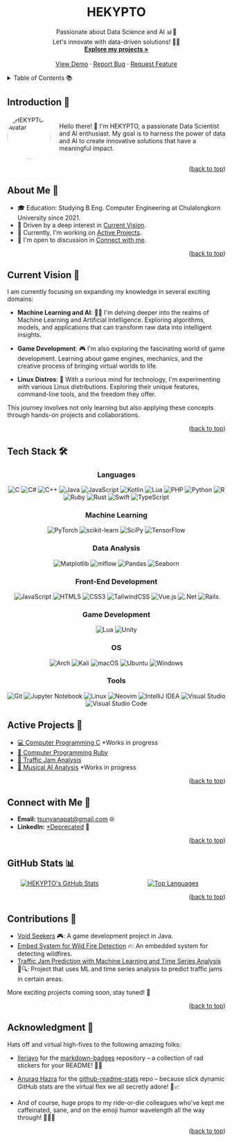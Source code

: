 <!-- Improved compatibility of back to top link: See: https://github.com/othneildrew/Best-README-Template/pull/73 -->

<a name="readme-top"></a>

<!--
*** Thanks for visiting my GitHub profile. If you'd like to connect or collaborate,
*** feel free to reach out. Don't forget to star the repositories you find interesting! 🌟
*** Have an awesome day and keep coding! 😄🚀
-->

<!-- PROJECT TITLE -->
<div align="center">
  <h1>HEKYPTO</h1>
  <p align="center">
    Passionate about Data Science and AI 📊🤖
    <br />
    Let's innovate with data-driven solutions! 🚀💡
    <br />
    <a href="https://github.com/HEKYPTO?tab=repositories"><strong>Explore my projects »</strong></a>
    <br />
    <br />
    <a href="https://github.com/HEKYPTO?tab=repositories">View Demo</a>
    ·
    <a href="https://github.com/hekypto/issues">Report Bug</a>
    ·
    <a href="https://github.com/hekypto/issues">Request Feature</a>
  </p>
</div>

<!-- TABLE OF CONTENTS -->
<details>
  <summary>Table of Contents 📚</summary>
  <ol>
    <li><a href="#readme-introduction">Introduction</a></li>
    <li><a href="#readme-about-me">About Me</a></li>
    <li><a href="#readme-current-vision">Current Vision</a></li>
    <li><a href="#readme-tech-stack">Tech Stack</a></li>
    <li><a href="#readme-projects">Projects</a></li>
    <li><a href="#readme-connect-with-me">Connect with Me</a></li>
    <li><a href="#readme-github-stats">GitHub Stats</a></li>
    <li><a href="#readme-contributions">Contributions</a></li>
    <li><a href="#readme-certifications-and-achievements">Certifications and Achievements</a></li>
    <li><a href="#readme-lets-connect">Let's Connect</a></li>
    <li><a href="#readme-acknowledgments">Acknowledgments</a></li>
  </ol>
</details>

<!-- INTRODUCTION -->
<a name="readme-introduction"></a>

## Introduction 👋

<div style="display: flex; align-items: center;">
  <img src="https://avatars.githubusercontent.com/u/105188275?v=4" alt="HEKYPTO's Avatar" style="border-radius: 50%; width: 100px; height: 100px; margin-right: 20px;" />
  <p>Hello there! 🙌 I'm HEKYPTO, a passionate Data Scientist and AI enthusiast. My goal is to harness the power of data and AI to create innovative solutions that have a meaningful impact.</p>
</div>

<p align="right">(<a href="#readme-top">back to top</a>)</p>

<!-- ABOUT ME -->
<a name="readme-about-me"></a>

## About Me 🌟

- 🎓 Education: Studying B.Eng. Computer Engineering at Chulalongkorn University since 2021.
- 🌱 Driven by a deep interest in <a href="#current-vision">Current Vision</a>.
- 💼 Currently, I'm working on <a href="#active-projects">Active Projects</a>.
- 💬 I'm open to discussion in <a href="#connect-with-me">Connect with me</a>.

<p align="right">(<a href="#readme-top">back to top</a>)</p>

<!-- CURRENT VISION -->
<a name="readme-current-vision"></a>

## Current Vision 🔮

I am currently focusing on expanding my knowledge in several exciting domains:

- **Machine Learning and AI**: 🤖🧠 I'm delving deeper into the realms of Machine Learning and Artificial Intelligence. Exploring algorithms, models, and applications that can transform raw data into intelligent insights.

- **Game Development**: 🎮 I'm also exploring the fascinating world of game development. Learning about game engines, mechanics, and the creative process of bringing virtual worlds to life.

- **Linux Distros**: 🐧 With a curious mind for technology, I'm experimenting with various Linux distributions. Exploring their unique features, command-line tools, and the freedom they offer.

This journey involves not only learning but also applying these concepts through hands-on projects and collaborations.

<p align="right">(<a href="#readme-top">back to top</a>)</p>

<!-- TECH STACK -->
<a name="readme-tech-stack"></a>

## Tech Stack 🛠️


<div align="center">

### Languages

![C](https://img.shields.io/badge/c-%2300599C.svg?style=flat-square&logo=c&logoColor=white)
![C#](https://img.shields.io/badge/c%23-%23239120.svg?style=flat-square&logo=c-sharp&logoColor=white)
![C++](https://img.shields.io/badge/c++-%2300599C.svg?style=flat-square&logo=c%2B%2B&logoColor=white)
![Java](https://img.shields.io/badge/java-%23ED8B00.svg?style=flat-square&logo=openjdk&logoColor=white)
![JavaScript](https://img.shields.io/badge/javascript-%23323330.svg?style=flat-square&logo=javascript&logoColor=%23F7DF1E)
![Kotlin](https://img.shields.io/badge/kotlin-%237F52FF.svg?style=flat-square&logo=kotlin&logoColor=white)
![Lua](https://img.shields.io/badge/lua-%232C2D72.svg?style=flat-square&logo=lua&logoColor=white)
![PHP](https://img.shields.io/badge/php-%23777BB4.svg?style=flat-square&logo=php&logoColor=white)
![Python](https://img.shields.io/badge/python-3670A0?style=flat-square&logo=python&logoColor=ffdd54)
![R](https://img.shields.io/badge/r-%23276DC3.svg?style=flat-square&logo=r&logoColor=white)
![Ruby](https://img.shields.io/badge/ruby-%23CC342D.svg?style=flat-square&logo=ruby&logoColor=white)
![Rust](https://img.shields.io/badge/rust-%23000000.svg?style=flat-square&logo=rust&logoColor=white)
![Swift](https://img.shields.io/badge/swift-F54A2A?style=flat-square&logo=swift&logoColor=white)
![TypeScript](https://img.shields.io/badge/typescript-%23007ACC.svg?style=flat-square&logo=typescript&logoColor=white)

### Machine Learning

![PyTorch](https://img.shields.io/badge/PyTorch-%23EE4C2C.svg?style=flat-square&logo=PyTorch&logoColor=white)
![scikit-learn](https://img.shields.io/badge/scikit--learn-%23F7931E.svg?style=flat-square&logo=scikit-learn&logoColor=white)
![SciPy](https://img.shields.io/badge/SciPy-%230C55A5.svg?style=flat-square&logo=scipy&logoColor=%white)
![TensorFlow](https://img.shields.io/badge/TensorFlow-%23FF6F00.svg?style=flat-square&logo=TensorFlow&logoColor=white)

### Data Analysis

![Matplotlib](https://img.shields.io/badge/Matplotlib-%23ffffff.svg?style=flat-square&logo=Matplotlib&logoColor=black)
![mlflow](https://img.shields.io/badge/mlflow-%23d9ead3.svg?style=flat-square&logo=numpy&logoColor=blue)
![Pandas](https://img.shields.io/badge/pandas-%23150458.svg?style=flat-square&logo=pandas&logoColor=white)
![Seaborn](https://img.shields.io/badge/-Seaborn-blue?style=flat-square&logo=seaborn&logoColor=white)

### Front-End Development

![JavaScript](https://img.shields.io/badge/javascript-%23323330.svg?style=flat-square&logo=javascript&logoColor=%23F7DF1E)
![HTML5](https://img.shields.io/badge/html5-%23E34F26.svg?style=flat-square&logo=html5&logoColor=white)
![CSS3](https://img.shields.io/badge/css3-%231572B6.svg?style=flat-square&logo=css3&logoColor=white)
![TailwindCSS](https://img.shields.io/badge/tailwindcss-%2338B2AC.svg?style=flat-square&logo=tailwind-css&logoColor=white)
![Vue.js](https://img.shields.io/badge/vuejs-%2335495e.svg?style=flat-square&logo=vuedotjs&logoColor=%234FC08D)
![.Net](https://img.shields.io/badge/.NET-5C2D91?style=flat-square&logo=.net&logoColor=white)
![Rails](https://img.shields.io/badge/rails-%23CC0000.svg?style=flat-square&logo=ruby-on-rails&logoColor=white)

### Game Development

![Lua](https://img.shields.io/badge/lua-%232C2D72.svg?style=flat-square&logo=lua&logoColor=white)
![Unity](https://img.shields.io/badge/unity-%23000000.svg?style=flat-square&logo=unity&logoColor=white)

### OS

![Arch](https://img.shields.io/badge/Arch%20Linux-1793D1?logo=arch-linux&logoColor=fff&style=flat-square)
![Kali](https://img.shields.io/badge/Kali-268BEE?style=flat-square&logo=kalilinux&logoColor=white)
![macOS](https://img.shields.io/badge/mac%20os-000000?style=flat-square&logo=macos&logoColor=F0F0F0)
![Ubuntu](https://img.shields.io/badge/Ubuntu-E95420?style=flat-square&logo=ubuntu&logoColor=white)
![Windows](https://img.shields.io/badge/Windows-0078D6?style=flat-square&logo=windows&logoColor=white)

### Tools

![Git](https://img.shields.io/badge/git-%23F05033.svg?style=flat-square&logo=git&logoColor=white)
![Jupyter Notebook](https://img.shields.io/badge/jupyter-%23FA0F00.svg?style=flat-square&logo=jupyter&logoColor=white)
![Linux](https://img.shields.io/badge/Linux-FCC624?style=flat-square&logo=linux&logoColor=black)
![Neovim](https://img.shields.io/badge/NeoVim-%2357A143.svg?&style=flat-square&logo=neovim&logoColor=white)
![IntelliJ IDEA](https://img.shields.io/badge/IntelliJIDEA-000000.svg?style=flat-square&logo=intellij-idea&logoColor=white)
![Visual Studio](https://img.shields.io/badge/Visual%20Studio-5C2D91.svg?style=flat-square&logo=visual-studio&logoColor=white)
![Visual Studio Code](https://img.shields.io/badge/Visual%20Studio%20Code-0078d7.svg?style=flat-square&logo=visual-studio-code&logoColor=white)

</div>

<!-- ACTIVE PROJECTS -->
<a name="readme-projects"></a>

## Active Projects 🚀

- [💻 Computer Programming C](https://github.com/HEKYPTO/) \*Works in progress
- [💎 Computer Programming Ruby](https://github.com/HEKYPTO/ComputerProgrammingWithRuby)
- [🚗 Traffic Jam Analysis](https://github.com/HEKYPTO/TrafficJam)
- [🎵 Musical AI Analysis](https://github.com/HEKYPTO/) \*Works in progress

<p align="right">(<a href="#readme-top">back to top</a>)</p>

<!-- CONNECT WITH ME -->
<a name="readme-connect-with-me"></a>

## Connect with Me 💬

- **Email:** [tsunyanapat@gmail.com](mailto:tsunyanapat@gmail.com) 🌐
- **LinkedIn:** [\*Deprecated](https://www.linkedin.com) 🔗

<p align="right">(<a href="#readme-top">back to top</a>)</p>

<!-- GITHUB STATS -->
<a name="readme-github-stats"></a>

<!-- GITHUB STATS -->
<a name="readme-github-stats"></a>

## GitHub Stats 📊

<div style="display: flex; justify-content: center; align-items: center; gap: 20px;">
  <div style="flex: 1; display: flex; flex-direction: column; align-items: center;">
    <a href="https://github.com/HEKYPTO">
      <img src="https://github-readme-stats.vercel.app/api?username=hekypto&show_icons=true&count_private=true" alt="HEKYPTO's GitHub Stats" style="max-width: 100%;">
    </a>
  </div>
  <div style="flex: 1; display: flex; flex-direction: column; align-items: center;">
    <a href="https://github.com/HEKYPTO">
      <img src="https://github-readme-stats.vercel.app/api/top-langs/?username=HEKYPTO&cache_seconds=7000&disable_animations=true&include_all_commits=true&layout=donut" alt="Top Languages" style="max-width: 100%;">
    </a>
  </div>
</div>

<p align="right">(<a href="#readme-top">back to top</a>)</p>


<!-- CONTRIBUTIONS -->
<a name="readme-contributions"></a>

## Contributions 🌟

- [Void Seekers](https://github.com/vtneil/void_seekers) 🎮: A game development project in Java.
- [Embed System for Wild Fire Detection](https://github.com/vtneil/emb_forest_fire) 🔥: An embedded system for detecting wildfires.
- [Traffic Jam Prediction with Machine Learning and Time Series Analysis](https://github.com/poypythuncha/ML-project) 🚗🔍: Project that uses ML and time series analysis to predict traffic jams in certain areas.

More exciting projects coming soon, stay tuned! 🚀

<p align="right">(<a href="#readme-top">back to top</a>)</p>

<!-- ACKNOWLEDGEMENT -->
<a name="readme-acknowledgments"></a>

## Acknowledgment 🎉

Hats off and virtual high-fives to the following amazing folks:

- [Ileriayo](https://github.com/Ileriayo) for the [markdown-badges](https://github.com/Ileriayo/markdown-badges) repository – a collection of rad stickers for your README! 🌟🎉

- [Anurag Hazra](https://github.com/anuraghazra) for the [github-readme-stats](https://github.com/anuraghazra/github-readme-stats) repo – because slick dynamic GitHub stats are the virtual flex we all secretly adore! 💪📈

- And of course, huge props to my ride-or-die colleagues who've kept me caffeinated, sane, and on the emoji humor wavelength all the way through! 🙌👯‍♂️

<p align="right">(<a href="#readme-top">back to top</a>)</p>
